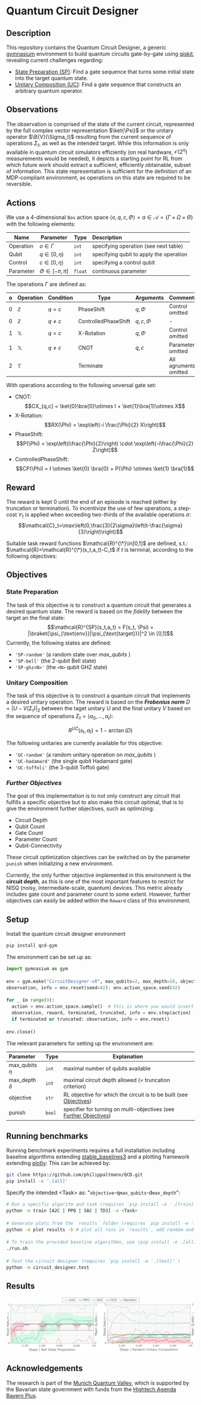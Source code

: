 # Quantum Circuit Designer

<!-- [![AAMAS](https://zenodo.org/badge/doi/10.24963/ijcai.2023/380.svg)](https://doi.org/10.24963/ijcai.2023/380) -->
<!-- [![arXiv](https://img.shields.io/badge/arXiv-2312.11337-b31b1b.svg)](https://arxiv.org/abs/2312.11337)
[![PyPI version](https://badge.fury.io/py/qcd-gym.svg)](https://badge.fury.io/py/qcd-gym)
![alt text](QCD.png) -->

## **Description**

This repository contains the Quantum Circuit Designer, a generic [gymnasium](https://github.com/Farama-Foundation/Gymnasium) environment to build quantum circuits gate-by-gate using [qiskit](https://github.com/Qiskit/qiskit), revealing current challenges regarding:

- [State Preparation (SP)](#state-preparation): Find a gate sequence that turns some initial state into the target quantum state.
- [Unitary Composition (UC)](#unitary-composition): Find a gate sequence that constructs an arbitrary quantum operator.


## Observations

The observation is comprised of the state of the current circuit, represented by the full complex vector representation $\ket{\Psi}$ or the unitary operator $\B{V}(\Sigma_t)$ resulting from the current sequence of operations $\Sigma_t$, as well as the intended target. 
While this information is only available in quantum circuit simulators efficiently (on real hardware, $\mathcal{O}(2^\eta)$ measurements would be needed), it depicts a starting point for RL from which future work should extract a sufficient, efficiently obtainable, subset of information.
This state representation is sufficient for the definition of an MDP-compliant environment, as operations on this state are required to be reversible. 

## Actions

We use a $4$-dimensional `Box` action space $\langle o, q, c, \Phi \rangle = a \in \mathcal{A} = \{\Gamma \times \Omega \times \Theta\}$ with the following elements:

| Name      | Parameter             | Type  | Description                             |
| --------- | --------------------- |-------| :-------------------------------------- |
| Operation | $o \in \Gamma$        |`int`  | specifying operation (see next table)   |
| Qubit     | $q \in[0, \eta)$      |`int`  | specifying qubit to apply the operation |
| Control   | $c \in[0, \eta)$      |`int`  | specifying a control qubit              |
| Parameter | $\Phi \in[- \pi,\pi]$ |`float`| continuous parameter                    |

The operations $\Gamma$ are defined as: 

| o | Operation    | Condition  | Type                 | Arguments  | Comments                      |
| - | ------------ | ---------- | -------------------- | ---------- | :---------------------------- |
| 0 | $\mathbb{Z}$ | $q = c$    | PhaseShift           | $q,\Phi$   | Control omitted               |
| 0 | $\mathbb{Z}$ | $q \neq c$ | ControlledPhaseShift | $q,c,\Phi$ | -                             |
| 1 | $\mathbb{X}$ | $q = c$    | X-Rotation           | $q,\Phi$   | Control omitted               |
| 1 | $\mathbb{X}$ | $q \neq c$ | CNOT                 | $q,c$      | Parameter omitted             |
| 2 | $\mathbb{T}$ |            | Terminate            |            | All agruments omitted         |

With operations according to the following unversal gate set:

- CNOT: $$CX_{q,c} = \ket{0}\bra{0}\otimes I + \ket{1}\bra{1}\otimes X$$
- X-Rotation: $$RX(\Phi) = \exp\left(-i \frac{\Phi}{2} X\right)$$
- PhaseShift: $$P(\Phi) =  \exp\left(i\frac{\Phi}{2}\right) \cdot \exp\left(-i\frac{\Phi}{2} Z\right)$$
- ControlledPhaseShift: $$CP(\Phi) = I \otimes \ket{0} \bra{0} + P(\Phi) \otimes \ket{1} \bra{1}$$

## Reward

The reward is kept $0$ until the end of an episode is reached (either by truncation or termination).
To incentivize the use of few operations, a step-cost $\mathcal{C}_t$ is applied when exceeding two-thirds of the available operations $\sigma$:
$$\mathcal{C}_t=\max\left(0,\frac{3}{2\sigma}\left(t-\frac{\sigma}{3}\right)\right)$$

Suitable task reward functions $\mathcal{R}^{\*}\in[0,1]$ are defined, s.t.: $\mathcal{R}=\mathcal{R}^{\*}(s_t,a_t)-C_t$ if $t$ is terminal, according to the following objectives:

## Objectives

### **State Preparation**

The task of this objective is to construct a quantum circuit that generates a desired quantum state.
The reward is based on the *fidelity* between the target an the final state:
$$\mathcal{R}^{SP}(s_t,a_t) = F(s_t, \Psi) = |\braket{\psi_{\text{env}}|\psi_{\text{target}}}|^2 \in [0,1]$$
Currently, the following states are defined:
- `'SP-random'` (a random state over *max_qubits* )
- `'SP-bell'` (the 2-qubit Bell state)
- `'SP-ghz<N>'` (the `<N>` qubit GHZ state)

### **Unitary Composition**

The task of this objective is to construct a quantum circuit that implements a desired unitary operation.
The reward is based on the ***Frobenius norm*** $D = |U - V(\Sigma_t)|_2$ between the taget unitary $U$ and the final unitary $V$ based on the sequence of operations $\Sigma_t = \langle a_0, \dots, a_t \rangle$: 

$$ R^{UC}(s_t,a_t) = 1 - \arctan (D)$$

<!-- For the reward function, an 1-arctan mapping of the ***Frobenius norm*** $|U_{\text{env}} - U_{\text{target}}|_2$ to the interval $[0,1]$ is chosen.  -->
The following unitaries are currently available for this objective:

- `'UC-random'` (a random unitary operation on *max_qubits* )
- `'UC-hadamard'` (the single qubit Hadamard gate)
- `'UC-toffoli'` (the 3-qubit Toffoli gate)


### *Further Objectives*

The goal of this implementation is to not only construct any circuit that fulfills a specific objective but to also make this circuit optimal, that is to give the environment further objectives, such as optimizing:

- Circuit Depth
- Qubit Count
- Gate Count
- Parameter Count
- Qubit-Connectivity

These circuit optimization objectives can be switched on by the parameter `punish` when initializing a new environment.

Currently, the only further objective implemented in this environment is the **circuit depth**, as this is one of the most important features to restrict for NISQ (noisy, intermediate-scale, quantum) devices. This metric already includes gate count and parameter count to some extent. However, further objectives can easily be added within the `Reward` class of this environment.


## **Setup**

Install the quantum circuit designer environment

```sh
pip install qcd-gym
```

The environment can be set up as:

```python
import gymnasium as gym

env = gym.make("CircuitDesigner-v0", max_qubits=2, max_depth=10, objective='SP-bell', render_mode='text', verbose=True)
observation, info = env.reset(seed=42); env.action_space.seed(42)

for _ in range(9):
  action = env.action_space.sample()  # this is where you would insert your policy
  observation, reward, terminated, truncated, info = env.step(action)
  if terminated or truncated: observation, info = env.reset()

env.close()
```

The relevant parameters for setting up the environment are:

| Parameter          | Type   | Explanation                                                  |
| :----------------- | ------ | ------------------------------------------------------------ |
| max_qubits $\eta$  | `int`  | maximal number of qubits available                           |
| max_depth $\delta$ | `int`  | maximal circuit depth allowed (= truncation criterion)       |
| objective          | `str`  | RL objective for which the circuit is to be built (see [Objectives](#objectives)) |
| punish             | `bool` | specifier for turning on multi-objectives (see [Further Objectives](#further-objectives)) |


## Running benchmarks 

Running benchmark experiments requires a full installation including baseline algorithms extending [stable_baselines3](https://github.com/DLR-RM/stable-baselines3) and a plotting framework extending [plotly](https://github.com/plotly/plotly.py):
This can be achieved by:
```sh
git clone https://github.com/philippaltmann/QCD.git
pip install -e '.[all]'
```

Specify the intended \<Task\> as: "`objective`-q`max_qubits`-d`max_depth`":

```sh
# Run a specific algoritm and task (requires `pip install -e '.[train]'`)
python -m train [A2C | PPO | SAC | TD3] -e <Task>

# Generate plots from the `results` folder (requires `pip install -e '.[plot]'`) 
python -m plot results -b # plot all runs in `results`, add random and evo baselines

# To train the provided baseline algorithms, use (pip install -e .[all])
./run.sh

# Test the circuit designer (requires `pip install -e '.[test]'`)
python -m circuit_designer.test
```

## Results 

![Preliminary Results](Results.png)


## Acknowledgements

The research is part of the [Munich Quantum Valley](https://www.munich-quantum-valley.de), which is supported by the Bavarian state government with funds from the [Hightech Agenda Bayern Plus](https://www.hightechagenda.de).




